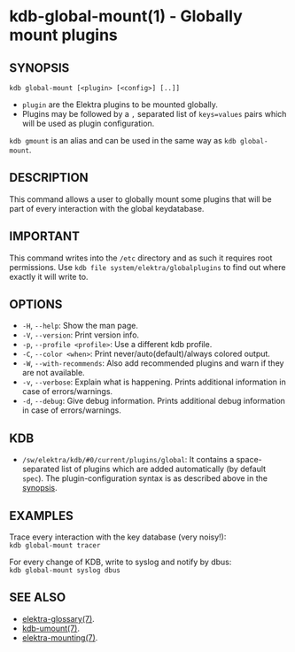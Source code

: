 # kdb-global-mount(1) - Globally mount plugins

## SYNOPSIS

`kdb global-mount [<plugin> [<config>] [..]]`

- `plugin` are the Elektra plugins to be mounted globally.
- Plugins may be followed by a `,` separated list of `keys=values` pairs which will be used as plugin configuration.

`kdb gmount` is an alias and can be used in the same way as `kdb global-mount`.

## DESCRIPTION

This command allows a user to globally mount some plugins that will be part of every interaction with the global keydatabase.

## IMPORTANT

This command writes into the `/etc` directory and as such it requires root permissions.
Use `kdb file system/elektra/globalplugins` to find out where exactly it will write to.

## OPTIONS

- `-H`, `--help`:
  Show the man page.
- `-V`, `--version`:
  Print version info.
- `-p`, `--profile <profile>`:
  Use a different kdb profile.
- `-C`, `--color <when>`:
  Print never/auto(default)/always colored output.
- `-W`, `--with-recommends`:
  Also add recommended plugins and warn if they are not available.
- `-v`, `--verbose`:
  Explain what is happening. Prints additional information in case of errors/warnings.
- `-d`, `--debug`:
  Give debug information. Prints additional debug information in case of errors/warnings.

## KDB

- `/sw/elektra/kdb/#0/current/plugins/global`:
  It contains a space-separated list of plugins
  which are added automatically (by default `spec`).
  The plugin-configuration syntax is as described above in the [synopsis](#SYNOPSIS).

## EXAMPLES

Trace every interaction with the key database (very noisy!):<br>
`kdb global-mount tracer`

For every change of KDB, write to syslog and notify by dbus:<br>
`kdb global-mount syslog dbus`

## SEE ALSO

- [elektra-glossary(7)](elektra-glossary.md).
- [kdb-umount(7)](kdb-umount.md).
- [elektra-mounting(7)](elektra-mounting.md).
